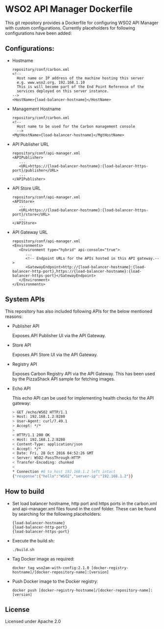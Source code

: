 # WSO2 API Manager Dockerfile

This git repository provides a Dockerfile for configuring WSO2 API Manager with custom configurations. Currently placeholders for following configurations have been added:

## Configurations:

- Hostname
  
  ````
  repository/conf/carbon.xml
  <!--
    Host name or IP address of the machine hosting this server
    e.g. www.wso2.org, 192.168.1.10
    This is will become part of the End Point Reference of the
    services deployed on this server instance.
  -->
  <HostName>{load-balancer-hostname}</HostName>
  ````

- Management Hostname

  ````
  repository/conf/carbon.xml
  <!--
    Host name to be used for the Carbon management console
    -->
  <MgtHostName>{load-balancer-hostname}</MgtHostName>
  ````

- API Publisher URL

  ````
  repository/conf/api-manager.xml
  <APIPublisher>
     ...
     <URL>https://{load-balancer-hostname}:{load-balancer-https-port}/publisher</URL>
     ...
  </APIPublisher>
  ````

- API Store URL

  ````
  repository/conf/api-manager.xml
  <APIStore>
     ...
     <URL>https://{load-balancer-hostname}:{load-balancer-https-port}/store</URL>
     ...
  </APIStore>
  ````

- API Gateway URL

  ````
  repository/conf/api-manager.xml
  <Environments>
     <Environment type="hybrid" api-console="true">
        ...
        <!-- Endpoint URLs for the APIs hosted in this API gateway.-->
        <GatewayEndpoint>http://{load-balancer-hostname}:{load-balancer-http-port},https://{load-balancer-hostname}:{load-balancer-https-port}</GatewayEndpoint>
     </Environment>
  </Environments>
  ````

## System APIs

This repository has also included following APIs for the below mentioned reasons:

- Publisher API
  
  Exposes API Publisher UI via the API Gateway.

- Store API

  Exposes API Store UI via the API Gateway.

- Registry API 

  Exposes Carbon Registry API via the API Gateway. This has been used by the PizzaShack API sample for fetching images.

- Echo API

  This echo API can be used for implementing health checks for the API gateway:

  ````bash
  > GET /echo/WSO2 HTTP/1.1
  > Host: 192.168.1.2:8280
  > User-Agent: curl/7.49.1
  > Accept: */*
  >
  < HTTP/1.1 200 OK
  < Host: 192.168.1.2:8280
  < Content-Type: application/json
  < Accept: */*
  < Date: Fri, 28 Oct 2016 04:52:26 GMT
  < Server: WSO2-PassThrough-HTTP
  < Transfer-Encoding: chunked
  <
  * Connection #0 to host 192.168.1.2 left intact
  {"response":{"hello":"WSO2","server-ip":"192.168.1.2"}}
  ````

## How to build

- Set load balancer hostname, http port and https ports in the carbon.xml and api-manager.xml files found in the conf folder. These can be found by searching for the following placeholders:

  ````
  {load-balancer-hostname}
  {load-balancer-http-port}
  {load-balancer-https-port}
  ````
- Execute the build.sh:

  ````
  ./build.sh
  ````

- Tag Docker image as required:

  ````
  docker tag wso2am-with-config:2.1.0 [docker-registry-hostname]/[docker-repository-name]:[version]
  ````

- Push Docker image to the Docker registry:

  ````
  docker push [docker-registry-hostname]/[docker-repository-name]:[version]
  ````

## License

Licensed under Apache 2.0